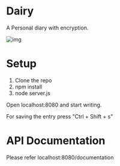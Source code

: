 # Dairy
A Personal diary with encryption. 

![img](https://preview.ibb.co/kvYzLw/Screen_Shot_2017_11_02_at_11_17_21_PM.png)

# Setup
1. Clone the repo
2. npm install 
3. node server.js

Open localhost:8080 and start writing.

For saving the entry press "Ctrl + Shift + s"

# API Documentation
Please refer localhost:8080/documentation
